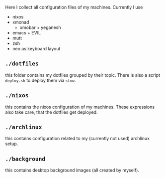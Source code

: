 Here I collect all configuration files of my machines. Currently I use
- nixos
- xmonad
  - xmobar + yeganesh
- emacs + EVIL
- mutt
- zsh
- neo as keyboard layout

## `./dotfiles`
this folder contains my dotfiles grouped by their topic. There is also a script
`deploy.sh` to deploy them via `stow`.

## `./nixos`
this contains the nixos configuration of my machines. These expressions also
take care, that the dotfiles get deployed.

## `./archlinux`
this contains configuration related to my (currently not used) archlinux setup.

## `./background`
this contains desktop background images (all created by myself).
